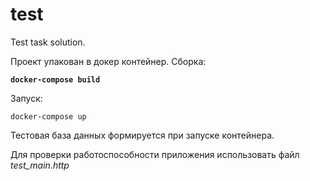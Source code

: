 # test
Test task solution.

Проект упакован в докер контейнер. 
Cборка:

**`docker-compose build`**

Запуск:

`docker-compose up`

Тестовая база данных формируется при запуске контейнера.

Для проверки работоспособности приложения использовать файл _test_main.http_


